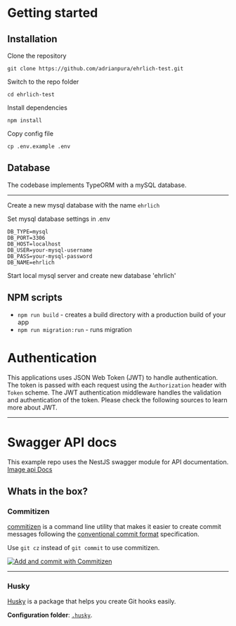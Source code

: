 # Getting started

## Installation

Clone the repository

    git clone https://github.com/adrianpura/ehrlich-test.git

Switch to the repo folder

    cd ehrlich-test

Install dependencies

    npm install

Copy config file

    cp .env.example .env

## Database

The codebase implements TypeORM with a mySQL database.

---

Create a new mysql database with the name `ehrlich`

Set mysql database settings in .env

    DB_TYPE=mysql
    DB_PORT=3306
    DB_HOST=localhost
    DB_USER=your-mysql-username
    DB_PASS=your-mysql-password
    DB_NAME=ehrlich

Start local mysql server and create new database 'ehrlich'

## NPM scripts

- `npm run build` - creates a build directory with a production build of your app
- `npm run migration:run` - runs migration

# Authentication

This applications uses JSON Web Token (JWT) to handle authentication. The token is passed with each request using the `Authorization` header with `Token` scheme. The JWT authentication middleware handles the validation and authentication of the token. Please check the following sources to learn more about JWT.

---

# Swagger API docs

This example repo uses the NestJS swagger module for API documentation. [Image api Docs](http://localhost:3333/api/)

## Whats in the box?

### Commitizen

[commitizen](https://github.com/commitizen/cz-cli) is a command line utility that makes it easier to create commit messages following the [conventional commit format](https://conventionalcommits.org) specification.

Use `git cz` instead of `git commit` to use commitizen.

[![Add and commit with Commitizen](https://github.com/commitizen/cz-cli/raw/master/meta/screenshots/add-commit.png)](https://github.com/commitizen/cz-cli/raw/master/meta/screenshots/add-commit.png)

---

### Husky

[Husky](https://github.com/typicode/husky) is a package that helps you create Git hooks easily.

**Configuration folder**: [`.husky`](./.husky/).
